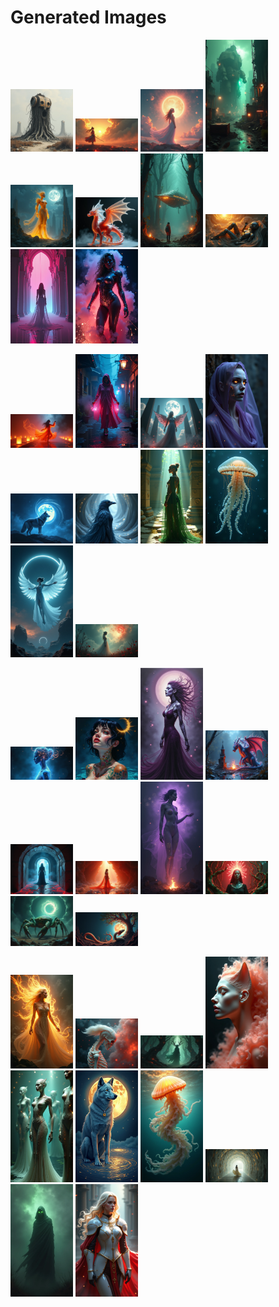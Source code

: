 # Generated Images



<img src="2025_07_11_01.png" width="100"/> <img src="2025_07_11_02.png" width="100"/> <img src="2025_07_11_03.png" width="100"/> <img src="2025_07_11_04.png" width="100"/> <img src="2025_07_11_05.png" width="100"/> <img src="2025_07_11_06.png" width="100"/> <img src="2025_07_11_07.png" width="100"/> <img src="2025_07_11_08.png" width="100"/> <img src="2025_07_11_09.png" width="100"/> <img src="2025_07_11_10.png" width="100"/>

<img src="2025_07_11_11.png" width="100"/> <img src="2025_07_11_12.png" width="100"/> <img src="2025_07_11_13.png" width="100"/> <img src="2025_07_11_14.png" width="100"/> <img src="2025_07_11_15.png" width="100"/> <img src="2025_07_11_16.png" width="100"/> <img src="2025_07_11_17.png" width="100"/> <img src="2025_07_11_18.png" width="100"/> <img src="2025_07_11_19.png" width="100"/> <img src="2025_07_11_20.png" width="100"/>

<img src="2025_07_11_21.png" width="100"/> <img src="2025_07_11_22.png" width="100"/> <img src="2025_07_11_23.png" width="100"/> <img src="2025_07_11_24.png" width="100"/> <img src="2025_07_11_25.png" width="100"/> <img src="2025_07_11_26.png" width="100"/> <img src="2025_07_11_27.png" width="100"/> <img src="2025_07_11_28.png" width="100"/> <img src="2025_07_11_29.png" width="100"/> <img src="2025_07_11_30.png" width="100"/>

<img src="2025_07_11_31.png" width="100"/> <img src="2025_07_11_32.png" width="100"/> <img src="2025_07_11_33.png" width="100"/> <img src="2025_07_11_34.png" width="100"/> <img src="2025_07_11_35.png" width="100"/> <img src="2025_07_11_36.png" width="100"/> <img src="2025_07_11_37.png" width="100"/> <img src="2025_07_11_38.png" width="100"/> <img src="2025_07_11_39.png" width="100"/> <img src="2025_07_11_40.png" width="100"/>